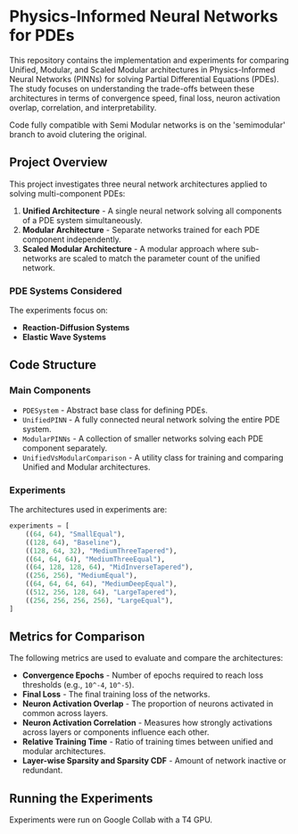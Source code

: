 # Physics-Informed Neural Networks for PDEs

This repository contains the implementation and experiments for comparing Unified, Modular, and Scaled Modular architectures in Physics-Informed Neural Networks (PINNs) for solving Partial Differential Equations (PDEs). The study focuses on understanding the trade-offs between these architectures in terms of convergence speed, final loss, neuron activation overlap, correlation, and interpretability.

Code fully compatible with Semi Modular networks is on the 'semimodular' branch to avoid clutering the original.

## Project Overview

This project investigates three neural network architectures applied to solving multi-component PDEs:

1. **Unified Architecture** - A single neural network solving all components of a PDE system simultaneously.
2. **Modular Architecture** - Separate networks trained for each PDE component independently.
3. **Scaled Modular Architecture** - A modular approach where sub-networks are scaled to match the parameter count of the unified network.

### PDE Systems Considered

The experiments focus on:
- **Reaction-Diffusion Systems**
- **Elastic Wave Systems**

## Code Structure

### Main Components
- `PDESystem` - Abstract base class for defining PDEs.
- `UnifiedPINN` - A fully connected neural network solving the entire PDE system.
- `ModularPINNs` - A collection of smaller networks solving each PDE component separately.
- `UnifiedVsModularComparison` - A utility class for training and comparing Unified and Modular architectures.

### Experiments

The architectures used in experiments are:

```python
experiments = [
    ((64, 64), "SmallEqual"),
    ((128, 64), "Baseline"),
    ((128, 64, 32), "MediumThreeTapered"),
    ((64, 64, 64), "MediumThreeEqual"),
    ((64, 128, 128, 64), "MidInverseTapered"),
    ((256, 256), "MediumEqual"),
    ((64, 64, 64, 64), "MediumDeepEqual"),
    ((512, 256, 128, 64), "LargeTapered"),
    ((256, 256, 256, 256), "LargeEqual"),
]
```

## Metrics for Comparison

The following metrics are used to evaluate and compare the architectures:

- **Convergence Epochs** - Number of epochs required to reach loss thresholds (e.g., `10^-4`, `10^-5`).
- **Final Loss** - The final training loss of the networks.
- **Neuron Activation Overlap** - The proportion of neurons activated in common across layers.
- **Neuron Activation Correlation** - Measures how strongly activations across layers or components influence each other.
- **Relative Training Time** - Ratio of training times between unified and modular architectures.
- **Layer-wise Sparsity and Sparsity CDF** - Amount of network inactive or redundant.

## Running the Experiments

Experiments were run on Google Collab with a T4 GPU.
